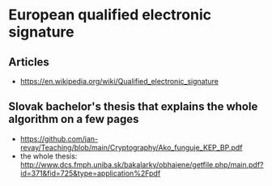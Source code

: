 # European qualified electronic signature

## Articles

- https://en.wikipedia.org/wiki/Qualified_electronic_signature

## Slovak bachelor's thesis that explains the whole algorithm on a few pages

- https://github.com/jan-revay/Teaching/blob/main/Cryptography/Ako_funguje_KEP_BP.pdf
- the whole thesis: http://www.dcs.fmph.uniba.sk/bakalarky/obhajene/getfile.php/main.pdf?id=371&fid=725&type=application%2Fpdf

